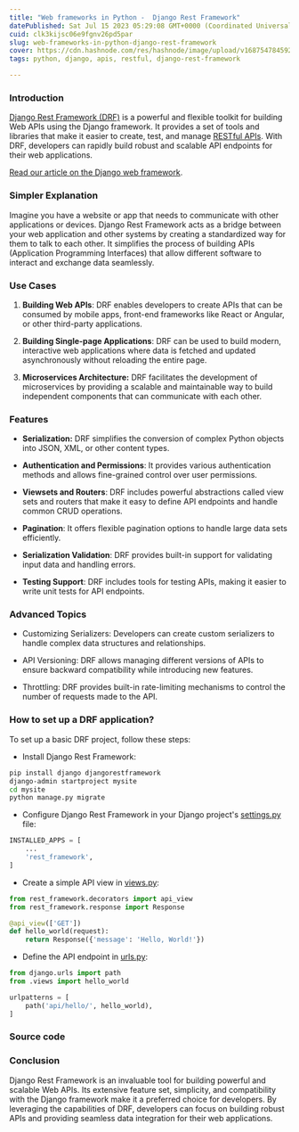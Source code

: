 ```yaml
---
title: "Web frameworks in Python -  Django Rest Framework"
datePublished: Sat Jul 15 2023 05:29:08 GMT+0000 (Coordinated Universal Time)
cuid: clk3kijsc06e9fgnv26pd5par
slug: web-frameworks-in-python-django-rest-framework
cover: https://cdn.hashnode.com/res/hashnode/image/upload/v1687547845923/fc7d94a9-9029-497d-9294-93ef08def87d.png
tags: python, django, apis, restful, django-rest-framework

---
```


### Introduction

[Django Rest Framework (DRF)](https://www.django-rest-framework.org/) is a powerful and flexible toolkit for building Web APIs using the Django framework. It provides a set of tools and libraries that make it easier to create, test, and manage [RESTful APIs](https://www.ibm.com/topics/rest-apis). With DRF, developers can rapidly build robust and scalable API endpoints for their web applications.

[Read our article on the Django web framework](https://nikhilakki.in/web-frameworks-in-python-django).

### Simpler Explanation

Imagine you have a website or app that needs to communicate with other applications or devices. Django Rest Framework acts as a bridge between your web application and other systems by creating a standardized way for them to talk to each other. It simplifies the process of building APIs (Application Programming Interfaces) that allow different software to interact and exchange data seamlessly.

### Use Cases

1. **Building Web APIs**: DRF enables developers to create APIs that can be consumed by mobile apps, front-end frameworks like React or Angular, or other third-party applications.
    
2. **Building Single-page Applications**: DRF can be used to build modern, interactive web applications where data is fetched and updated asynchronously without reloading the entire page.
    
3. **Microservices Architecture:** DRF facilitates the development of microservices by providing a scalable and maintainable way to build independent components that can communicate with each other.
    

### **Features**

* **Serialization:** DRF simplifies the conversion of complex Python objects into JSON, XML, or other content types.
    
* **Authentication and Permissions**: It provides various authentication methods and allows fine-grained control over user permissions.
    
* **Viewsets and Routers**: DRF includes powerful abstractions called view sets and routers that make it easy to define API endpoints and handle common CRUD operations.
    
* **Pagination**: It offers flexible pagination options to handle large data sets efficiently.
    
* **Serialization Validation**: DRF provides built-in support for validating input data and handling errors.
    
* **Testing Support**: DRF includes tools for testing APIs, making it easier to write unit tests for API endpoints.
    

### **Advanced Topics**

* Customizing Serializers: Developers can create custom serializers to handle complex data structures and relationships.
    
* API Versioning: DRF allows managing different versions of APIs to ensure backward compatibility while introducing new features.
    
* Throttling: DRF provides built-in rate-limiting mechanisms to control the number of requests made to the API.
    

### How to set up a DRF application?

To set up a basic DRF project, follow these steps:

* Install Django Rest Framework:
    

```bash
pip install django djangorestframework
django-admin startproject mysite
cd mysite
python manage.py migrate
```

* Configure Django Rest Framework in your Django project's [settings.py](http://settings.py) file:
    

```python
INSTALLED_APPS = [
    ...
    'rest_framework',
]
```

* Create a simple API view in [views.py](http://views.py):
    

```python
from rest_framework.decorators import api_view
from rest_framework.response import Response

@api_view(['GET'])
def hello_world(request):
    return Response({'message': 'Hello, World!'})
```

* Define the API endpoint in [urls.py](http://urls.py):
    

```python
from django.urls import path
from .views import hello_world

urlpatterns = [
    path('api/hello/', hello_world),
]
```

### Source code

### Conclusion

Django Rest Framework is an invaluable tool for building powerful and scalable Web APIs. Its extensive feature set, simplicity, and compatibility with the Django framework make it a preferred choice for developers. By leveraging the capabilities of DRF, developers can focus on building robust APIs and providing seamless data integration for their web applications.